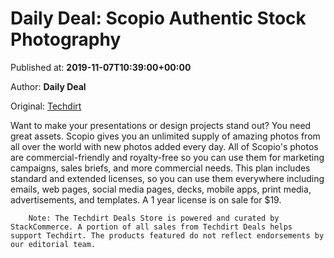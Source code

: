 
# Daily Deal: Scopio Authentic Stock Photography

Published at: **2019-11-07T10:39:00+00:00**

Author: **Daily Deal**

Original: [Techdirt](https://www.techdirt.com/articles/20191107/09553143345/daily-deal-scopio-authentic-stock-photography.shtml)

Want to make your presentations or design projects stand out? You need great assets. Scopio gives you an unlimited supply of amazing photos from all over the world with new photos added every day. All of Scopio's photos are commercial-friendly and royalty-free so you can use them for marketing campaigns, sales briefs, and more commercial needs. This plan includes standard and extended licenses, so you can use them everywhere including emails, web pages, social media pages, decks, mobile apps, print media, advertisements, and templates. A 1 year license is on sale for $19.

        Note: The Techdirt Deals Store is powered and curated by StackCommerce. A portion of all sales from Techdirt Deals helps support Techdirt. The products featured do not reflect endorsements by our editorial team.
      
